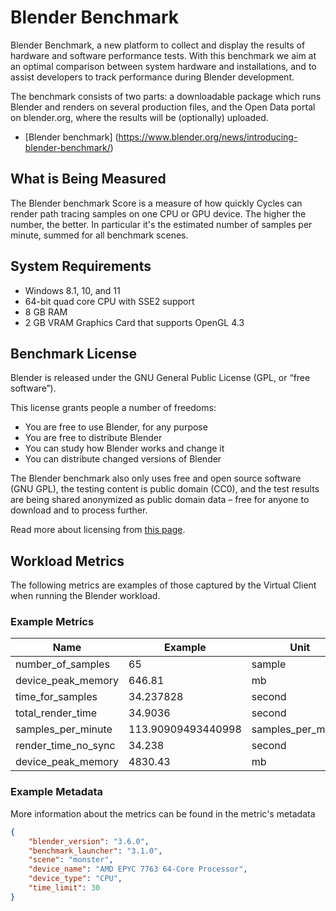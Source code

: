 # Blender Benchmark
Blender Benchmark, a new platform to collect and display the results of hardware and software performance tests. With this benchmark we aim at an optimal comparison between system hardware and installations, and to assist developers to track performance during Blender development.

The benchmark consists of two parts: a downloadable package which runs Blender and renders on several production files, and the Open Data portal on blender.org, where the results will be (optionally) uploaded.

* [Blender benchmark] (https://www.blender.org/news/introducing-blender-benchmark/)

## What is Being Measured 
The Blender benchmark Score is a measure of how quickly Cycles can render path tracing samples on one CPU or GPU device. The higher the number, the better. In particular it's the estimated number of samples per minute, summed for all benchmark scenes.

## System Requirements
* Windows 8.1, 10, and 11
* 64-bit quad core CPU with SSE2 support
* 8 GB RAM
* 2 GB VRAM Graphics Card that supports OpenGL 4.3

## Benchmark License
Blender is released under the GNU General Public License (GPL, or “free software”).

This license grants people a number of freedoms:

* You are free to use Blender, for any purpose
* You are free to distribute Blender
* You can study how Blender works and change it
* You can distribute changed versions of Blender

The Blender benchmark also only uses free and open source software (GNU GPL), the testing content is public domain (CC0), and the test results are being shared anonymized as public domain data – free for anyone to download and to process further.

Read more about licensing from [this page](https://www.blender.org/about/license/).

## Workload Metrics
The following metrics are examples of those captured by the Virtual Client when running the Blender workload.

### Example Metrics

| Name                     | Example            | Unit               |
|--------------------------|--------------------|--------------------|
| number_of_samples	       | 65	                | sample             |
| device_peak_memory	   | 646.81	            | mb                 |
| time_for_samples	       | 34.237828	        | second             |
| total_render_time	       | 34.9036	        | second             |
| samples_per_minute	   | 113.90909493440998	| samples_per_minute |
| render_time_no_sync	   | 34.238	            | second             |
| device_peak_memory	   | 4830.43	        | mb                 |

### Example Metadata
More information about the metrics can be found in the metric's metadata
```json
{
	"blender_version": "3.6.0",
	"benchmark_launcher": "3.1.0",
	"scene": "monster",
	"device_name": "AMD EPYC 7763 64-Core Processor",
	"device_type": "CPU",
	"time_limit": 30
}
```
